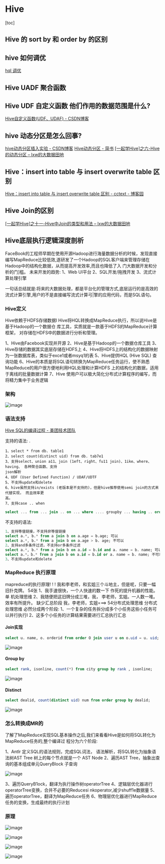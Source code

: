 # Hive

[toc]

## Hive 的 sort by 和 order by 的区别

## hive 如何调优

[hql 调优](https://www.cnblogs.com/sandbank/p/6408762.html)

## Hive UADF 聚合函数  

## Hive UDF 自定义函数  他们作用的数据范围是什么?

[Hive自定义函数(UDF、UDAF) - CSDN博客](https://blog.csdn.net/scgaliguodong123_/article/details/46993005)

## hive 动态分区是怎么回事?

[hive动态分区插入实验 - CSDN博客](https://blog.csdn.net/wzy0623/article/details/50817883)
[Hive动态分区 - 简书](https://www.jianshu.com/p/e7debf0980e3)
[[一起学Hive]之六-Hive的动态分区 – lxw的大数据田地](http://lxw1234.com/archives/2015/06/286.htm)

## Hive：insert into table 与 insert overwrite table 区别 

[Hive：insert into table 与 insert overwrite table 区别 - cctext - 博客园](https://www.cnblogs.com/yy3b2007com/p/7054128.html)

## Hive Join的区别

[[一起学Hive]之十一-Hive中Join的类型和用法 – lxw的大数据田地](http://lxw1234.com/archives/2015/06/315.htm)

## 

## Hive底层执行逻辑深度剖析

FaceBook的工程师早期在使用开源Hadoop进行海量数据分析的时候，发现直接编写MapReduce比较低效,遂研发了一个Hadoop的SQL客户端来管理存储在Hadoop中的结构化数据，从而提高开发效率,而且也降低了入
门大数据开发和分析的门]槛。
未来开发的趋势:
1、Web UI平台
2、SQL开发/拖拽开发
3、流式计算处理引擎

一句话总结就是:将来的大数据处理，都是平台化的管理方式,底层运行的是高效的流式计算引擎,用户的不是直接编写流式计算弓|擎的应用代码，而是SQL语句。



### Hive定义

Hive依赖于HDFS存储数据I Hive将HQL转换成MapReduce执行，所以说Hive是基于Hadoop的一个数据仓 库工具，实质就是一款基于HDFS的MapReduce计算框架， 对存储在HDFS中的数据进行分析和管理。

1、Hive由Facebook实现并开源
2、Hive是基于Hadoop的一个数据仓库工具
3、Hive存储的数据其实底层存储在HDFS上
4、Hive将HDFS上的结构化的数据映射为一张数据库表，类似于exce1或者msyq1的表
5、Hive提供HQL (Hive SQL) 查询功能
6、Hive的本质是将SQL语句转换为MapReduce任务运行，使不熟悉MapReduce的用户很方便地利用HQL处理和计算HDFS
上的结构化的数据，适用于离线的批量数据计算
7、Hive 使用户可以极大简化分布式计算程序的编写，而将精力集中于业务逻辑



### 架构

![image](https://static.lovedata.net/21-05-26-7a17e2e96617198524ca6ad9430b40bc.png-wm)



### 语法支持

[Hive SQL的编译过程 - 美团技术团队](https://tech.meituan.com/2014/02/12/hive-sql-to-mapreduce.html)

支持的语法: .

```text
1、select * from db. table1
2、select count(distinct uid) from db. tab7e1
3、支持select、union a11、join (1eft、right、fu11 join)、1ike、where、having、 各种聚合函数、支持
json解析
4、UDF (User Defined Function) / UDAF/UDTF
5、不支持update和delete
6、hive虽然支持in/exists (老版本是不支持的)，但是hive推荐使用semi join的方式来代替实现， 而且效率更
高。
7、支持case .. when
```

```sql
select ... from ... join .. on ... where .... groupby ... having .. order by .. Timit .
```



不支持的语法:

```sql
1、支持等值链接，不支持非等值链接
select a.*, b.* from a join b on a.age = b.age; 可以
select a.*, b.* from a join b on a.age > b. age; 不可以
2、支持and多条件过滤，不支持or多条件过滤
select a.*, b.* from a join b on a.id = b.id and a. name = b. name; 可以
select a.*，b.* from a join b on a.id = b.id or a. name = b. name; 不可以
3、不支持update和delete
```



### MapReduce 执行原理

mapreduce的执行原理! ! !
我和李老师，和玄姐三个斗地主，但是呢，只要一幅旧扑克牌。 54张
1、我手速很快，一个人快速的数一下
	作死的提升机器的性能。单 机处理思维
2、我随便把这旧牌分成三堆，我， 李老师，玄姐。一人数一堆。效率有所提升。 缺少汇总阶段
		我，李老师，玄姐===> 54分布式处理思维
		分布式处理思维
		必然分成两个阶段:
			1、一个复杂的任务拆分成多个小任务这些小任务可以并行执行I
			2、这多个小任务的计算结果需要进行汇总执行汇总



#### Join实现

```sql
select u. name, o. orderid from order O join user u on o.uid = u. uid;
```

![image](https://static.lovedata.net/21-05-26-364dbe212d8b2f15566cd51c7f9a9bca.png-wm)



#### Group  by

```sql
select rank, isonline, count(*) from city group by rank , isonline;
```



![image](https://static.lovedata.net/21-05-26-4970c718bf9cf81a8f777e179c55366a.png-wm)



#### Distinct

```sql
select dealid, count(distinct uid) num from order group by dealid;
```

![image](https://static.lovedata.net/21-05-26-77d7d2c3fd82db09c29574b8499c499f.png-wm)



### 怎么转换成MR的

了解了MapReduce实现SQL基本操作之后,我们来看看Hive是如何将SQL转化为MapReduce任务的,整个编译过
程分为六个阶段:

1、Antlr 定义SQL的语法规则，完成SQL词法， 语法解析，将SQL转化为抽象语法树AST Tree 树上的每个节点就是一个 AST Node
2、遍历AST Tree，抽象出查询的基本组成单元QueryBlock 子查询

   ![image](https://static.lovedata.net/21-05-26-5a4602d62baee65b5af790a45d3a9f07.png-wm)

3、遍历QueryB1ock，翻译为执行操作树operatorTree
4、逻辑层优化器进行operatorTree变换，合并不必要的Reducesi nkoperator,减少shuff1e数据量
5、遍历operatorTree，翻译为MapReduce任务
6、物理层优化器进行MapReduce任务的变换，生成最终的执行计划



### 原理

![image](https://static.lovedata.net/21-05-27-e5eb3f36dbc08214f7a545d0b705a18a.png-wm)



![image](https://static.lovedata.net/21-05-27-9b1e8996f5a937cf051c4459e330ee4f.png-wm)



![image](https://static.lovedata.net/21-05-27-7929cf8d7154189ba21b87af74a416f1.png-wm)



![image](https://static.lovedata.net/21-05-27-32c71d82b671d99d33db2c94c9003305.png-wm)

















